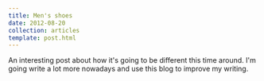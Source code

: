 ```yaml
---
title: Men's shoes
date: 2012-08-20
collection: articles
template: post.html
---
```


An interesting post about how it's going to be different this time around. I'm going write a lot more nowadays and use this blog to improve my writing.